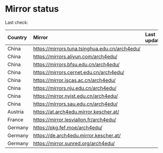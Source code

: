 <script src="./time.js"></script>
# Mirror status
Last check: <script type="text/javascript">localize(1742027225.4474835);</script>

|Country|Mirror|Last update|
|:------|:-----|:----------|
|China|https://mirrors.tuna.tsinghua.edu.cn/arch4edu/|<script type="text/javascript">localize(1742020792);</script>|
|China|https://mirrors.aliyun.com/arch4edu/|<script type="text/javascript">localize(1741977736);</script>|
|China|https://mirrors.bfsu.edu.cn/arch4edu/|<script type="text/javascript">localize(1741977736);</script>|
|China|https://mirrors.cernet.edu.cn/arch4edu/|<script type="text/javascript">localize(1741977736);</script>|
|China|https://mirror.iscas.ac.cn/arch4edu/|<script type="text/javascript">localize(1741977736);</script>|
|China|https://mirrors.nju.edu.cn/arch4edu/|<script type="text/javascript">localize(1741934645);</script>|
|China|https://mirror.nyist.edu.cn/arch4edu/|<script type="text/javascript">localize(1741977736);</script>|
|China|https://mirrors.sau.edu.cn/arch4edu/|<script type="text/javascript">localize(1731653531);</script>|
|Austria|https://at.arch4edu.mirror.kescher.at/|<script type="text/javascript">localize(1741977736);</script>|
|France|https://mirror.lesviallon.fr/arch4edu/|<script type="text/javascript">localize(1741977736);</script>|
|Germany|https://pkg.fef.moe/arch4edu/|<script type="text/javascript">localize(1741977736);</script>|
|Germany|https://de.arch4edu.mirror.kescher.at/|<script type="text/javascript">localize(1741977736);</script>|
|Germany|https://mirror.sunred.org/arch4edu/|<script type="text/javascript">localize(1741977736);</script>|

<script src="./tablefilter/tablefilter.js"></script>
<script src="./table.js"></script>